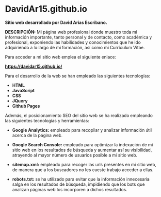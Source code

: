 # DavidAr15.github.io

**Sitio web desarrollado por David Arias Escribano.**

**DESCRIPCIÓN:** Mi página web profesional donde muestro toda mi información importante, tanto personal y de contacto, como académica y profesional, exponiendo las habilidades y conocimientos que he ido adquiriendo a lo largo de mi formación, así como mi Currículum Vitae.

Para acceder a mi sitio web emplea el siguiente enlace:

**https://davidar15.github.io/**

Para el desarrollo de la web se han empleado las siguientes tecnologías:

 * __HTML__
 * __JavaScript__
 * __CSS__
 * __JQuery__
 * __Github Pages__

Además, el posicionamiento SEO del sitio web se ha realizado empleando las siguientes tecnologías y herramientas:

 * __Google Analytics:__ empleado para recopilar y analizar información útil acerca de la página web.

 * __Google Search Console:__ empleado para optimizar la indexación de mi sitio web en los resultados de búsqueda y aumentar así su visibilidad, atrayendo al mayor número de usuarios posible a mi sitio web.

 * __sitemap.xml:__ empleado para recoger las urls presentes en mi sitio web, de manera que a los buscadores no les cueste trabajo acceder a ellas.

 * __robots.txt:__ se ha utilizado para evitar que la información innecesaria salga en los resultados de búsqueda, impidiendo que los bots que analizan páginas web los incorporen a dichos resultados.
